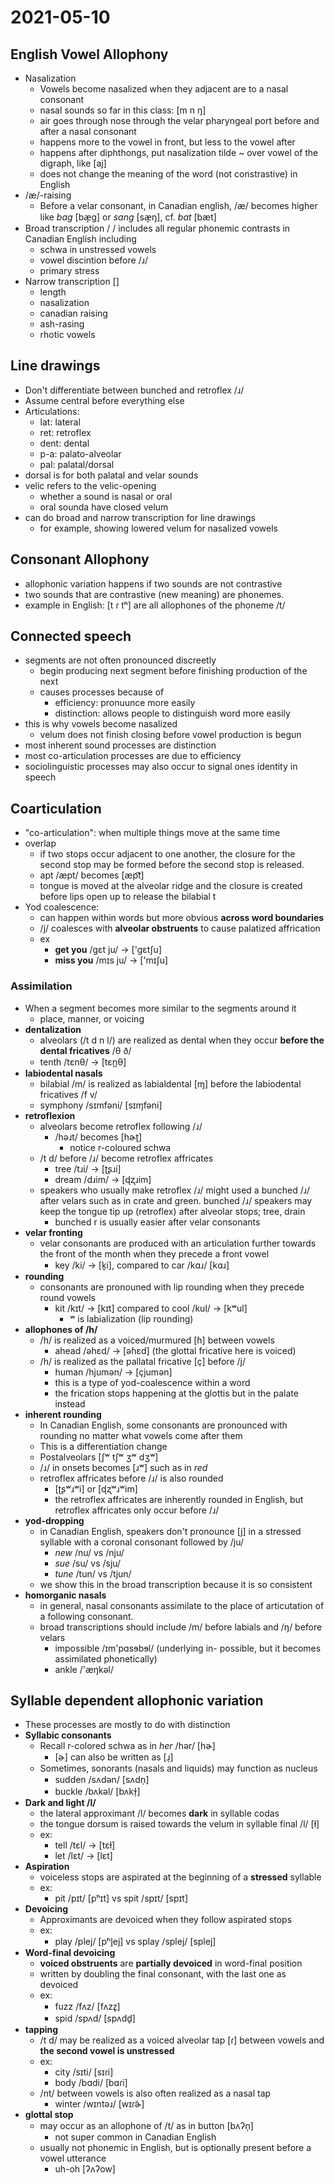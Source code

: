 # 2021-05-10
  
## English Vowel Allophony
* Nasalization
  * Vowels become nasalized when they adjacent are to a nasal consonant
  * nasal sounds so far in this class: [m n ŋ]
  * air goes through nose through the velar pharyngeal port before and after a nasal consonant
  * happens more to the vowel in front, but less to the vowel after
  * happens after diphthongs, put nasalization tilde ~ over vowel of the digraph, like [aj]
  * does not change the meaning of the word (not constrastive) in English
* /æ/-raising
  * Before a velar consonant, in Canadian english, /æ/ becomes higher like *bag* [bæ̝g] or *sang* [sæ̝ŋ], cf. *bat* [bæt]
* Broad transcription / / includes all regular phonemic contrasts in Canadian English including
  * schwa in unstressed vowels
  * vowel discintion before /ɹ/
  * primary stress
* Narrow transcription []
  * length
  * nasalization
  * canadian raising
  * ash-rasing
  * rhotic vowels
## Line drawings
* Don't differentiate between bunched and retroflex /ɹ/
* Assume central before everything else
* Articulations:
  * lat: lateral
  * ret: retroflex
  * dent: dental
  * p-a: palato-alveolar
  * pal: palatal/dorsal
* dorsal is for both palatal and velar sounds
* velic refers to the velic-opening
  * whether a sound is nasal or oral
  * oral sounda have closed velum
* can do broad and narrow transcription for line drawings
  * for example, showing lowered velum for nasalized vowels

## Consonant Allophony
* allophonic variation happens if two sounds are not contrastive
* two sounds that are contrastive (new meaning) are phonemes.
* example in English: [t ɾ tʰ] are all allophones of the phoneme /t/

## Connected speech
* segments are not often pronounced discreetly
  * begin producing next segment before finishing production of the next
  * causes processes because of 
    * efficiency: pronuunce more easily
    * distinction: allows people to distinguish word more easily
* this is why vowels become nasalized
  * velum does not finish closing before vowel production is begun
* most inherent sound processes are distinction
* most co-articulation processes are due to efficiency
* sociolinguistic processes may also occur to signal ones identity in speech

## Coarticulation
* "co-articulation": when multiple things move at the same time
* overlap
  * if two stops occur adjacent to one another, the closure for the second stop may be formed before the second stop is released.
  * apt /æpt/ becomes [æp͡t]
  * tongue is moved at the alveolar ridge and the closure is created before lips open up to release the bilabial t
* Yod coalescence:
  * can happen within words but more obvious **across word boundaries**
  * /j/ coalesces with **alveolar obstruents** to cause palatized affrication
  * ex
    * **get you** /gɛt ju/ -> ['gɛtʃu]
    * **miss you** /mɪs ju/ -> ['mɪʃu]

### Assimilation
* When a segment becomes more similar to the segments around it
  * place, manner, or voicing
* **dentalization**
  * alveolars (/t d n l/) are realized as dental when they occur **before the dental fricatives** /θ ð/
  * tenth /tɛnθ/ -> [tɛn̪θ]
* **labiodental nasals**
  * bilabial /m/ is realized as labialdental [ɱ] before the labiodental fricatives /f v/
  * symphony /sɪmfəni/ [sɪɱfəni]
* **retroflexion**
  * alveolars become retroflex following /ɹ/
    * /həɹt/ becomes [hɚʈ]
      * notice r-coloured schwa
  * /t d/ before /ɹ/ become retroflex affricates
    * tree /tɹi/ -> [ʈʂɹi]
    * dream /dɹim/ -> [ɖʐɹim]
  * speakers who usually make retroflex /ɹ/ might used a bunched /ɹ/ after velars such as in crate and green. bunched /ɹ/ speakers may keep the tongue tip up (retroflex) after alveolar stops; tree, drain
    * bunched r is usually easier after velar consonants
* **velar fronting**
  * velar consonants are produced with an articulation further towards the front of the month when they precede a front vowel
    * key /ki/ -> [k̟i], compared to car /kɑɹ/ [kɑɹ]
* **rounding**
  * consonants are pronouned with lip rounding when they precede round vowels
    * kit /kɪt/ -> [kɪt] compared to cool /kul/ -> [kʷul]
      * ʷ is labialization (lip rounding)
* **allophones of /h/**
  * /h/ is realized as a voiced/murmured [ɦ] between vowels
    * ahead /əhɛd/ -> [əɦɛd] (the glottal fricative here is voiced)
  * /h/ is realized as the pallatal fricative [ç] before /j/ 
    * human /hjumən/ -> [çjumən]
    * this is a type of yod-coalescence within a word
    * the frication stops happening at the glottis but in the palate instead
* **inherent rounding**
  * In Canadian English, some consonants are pronounced with rounding no matter what vowels come after them
  * This is a differentiation change
  * Postalveolars [ʃʷ tʃʷ ʒʷ dʒʷ]
  * /ɹ/ in onsets becomes [ɹʷ] such as in *red*
  * retroflex affricates before /ɹ/ is also rounded
    * [ʈʂʷɹʷi] or [ɖʐʷɹʷim]
    * the retroflex affricates are inherently rounded in English, but retroflex affricates only occur before /ɹ/
* **yod-dropping**
  * in Canadian English, speakers don't pronounce [j] in a stressed syllable with a coronal consonant followed by /ju/
    * *new* /nu/ vs /nju/
    * *sue* /su/ vs /sju/
    * *tune* /tun/ vs /tjun/
  * we show this in the broad transcription because it is so consistent
* **homorganic nasals**
  * in general, nasal consonants assimilate to the place of articutation of a following consonant.
  * broad transcriptions should include /m/ before labials and /ŋ/ before velars
    * impossible /ɪm'pɑsɘbɘl/ (underlying in- possible, but it becomes assimilated phonetically)
    * ankle /'æŋkəl/

## Syllable dependent allophonic variation
* These processes are mostly to do with distinction
* **Syllabic consonants**
  * Recall r-colored schwa as in *her* /hər/ [hɚ]
    * [ɚ] can also be written as [ɹ̩]
  * Sometimes, sonorants (nasals and liquids) may function as nucleus
    * sudden /sʌdən/ [sʌdn̩]
    * buckle /bʌkəl/ [bʌkɫ̩]
* **Dark and light /l/**
  * the lateral approximant /l/ becomes **dark** in syllable codas
  * the tongue dorsum is raised towards the velum in syllable final /l/ [ɫ]
  * ex:
    * tell /tɛl/ -> [tɛɫ]
    * let /lɛt/ -> [lɛt]
* **Aspiration**
  * voiceless stops are aspirated at the beginning of a **stressed** syllable
  * ex:
    * pit /pɪt/ [pʰɪt] vs spit /spɪt/ [spɪt]
* **Devoicing**
  * Approximants are devoiced when they follow aspirated stops
  * ex:
    * play /plej/ [pʰl̥ej] vs splay /splej/ [splej]
* **Word-final devoicing**
  * **voiced obstruents** are **partially devoiced** in word-final position
  * written by doubling the final consonant, with the last one as devoiced
  * ex:
    * fuzz /fʌz/ [fʌzz̥]
    * spid /spʌd/ [spʌdd̥]
* **tapping**
  * /t d/ may be realized as a voiced alveolar tap [ɾ] between vowels and **the second vowel is unstressed**
  * ex:
    * city /sɪti/ [sɪɾi]
    * body /bɑdi/ [bɑɾi]
  * /nt/ between vowels is also often realized as a nasal tap
    * winter /wɪntəɹ/ [wɪɾ̃ɚ]
* **glottal stop**
  * may occur as an allophone of /t/ as in button [bʌʔn̩]
    * not super common in Canadian English
  * usually not phonemic in English, but is optionally present before a vowel utterance
    * uh-oh [ʔʌʔow]